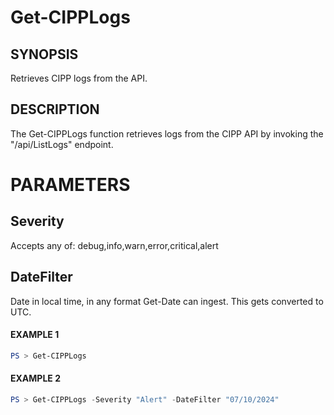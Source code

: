 # Get-CIPPLogs
## SYNOPSIS
Retrieves CIPP logs from the API.
## DESCRIPTION
The Get-CIPPLogs function retrieves logs from the CIPP API by invoking the "/api/ListLogs" endpoint.
# PARAMETERS
## Severity
Accepts any of: debug,info,warn,error,critical,alert

## DateFilter
Date in local time, in any format Get-Date can ingest. This gets converted to UTC.

#### EXAMPLE 1
```powershell
PS > Get-CIPPLogs
```

#### EXAMPLE 2
```powershell
PS > Get-CIPPLogs -Severity "Alert" -DateFilter "07/10/2024"
```

